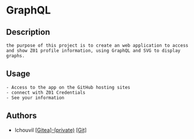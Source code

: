 # GraphQL

## Description
    the purpose of this project is to create an web application to access and show Z01 profile information, using GraphQL and SVG to display graphs.

## Usage
    - Access to the app on the GitHub hosting sites
    - connect with Z01 Credentials
    - See your information

## Authors

- lchouvil [[Gitea]-(private)](https://zone01normandie.org/git/lchouvil) [[Git]](https://github.com/lchouville)
